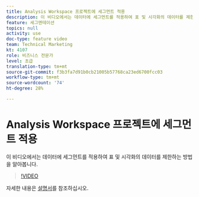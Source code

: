 ```yaml
---
title: Analysis Workspace 프로젝트에 세그먼트 적용
description: 이 비디오에서는 데이터에 세그먼트를 적용하여 표 및 시각화의 데이터를 제한하는 방법을 알아봅니다.
feature: 세그멘테이션
topics: null
activity: use
doc-type: feature video
team: Technical Marketing
kt: 4107
role: 비즈니스 전문가
level: 초급
translation-type: tm+mt
source-git-commit: f3b3fa7d91b0cb21005b57768ca23ed6700fcc03
workflow-type: tm+mt
source-wordcount: '74'
ht-degree: 28%

---
```



# Analysis Workspace 프로젝트에 세그먼트 적용

이 비디오에서는 데이터에 세그먼트를 적용하여 표 및 시각화의 데이터를 제한하는 방법을 알아봅니다.

>[!VIDEO](https://video.tv.adobe.com/v/30994/?quality=12)

자세한 내용은 [설명서](https://docs.adobe.com/content/help/en/analytics/components/segmentation/segmentation-workflow/t-seg-apply.html)를 참조하십시오.
